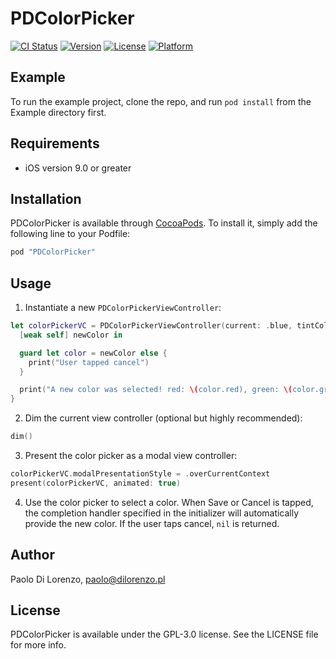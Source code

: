 # PDColorPicker

[![CI Status](http://img.shields.io/travis/dilorenzopl@gmail.com/PDColorPicker.svg?style=flat)](https://travis-ci.org/dilorenzopl@gmail.com/PDColorPicker)
[![Version](https://img.shields.io/cocoapods/v/PDColorPicker.svg?style=flat)](http://cocoapods.org/pods/PDColorPicker)
[![License](https://img.shields.io/cocoapods/l/PDColorPicker.svg?style=flat)](http://cocoapods.org/pods/PDColorPicker)
[![Platform](https://img.shields.io/cocoapods/p/PDColorPicker.svg?style=flat)](http://cocoapods.org/pods/PDColorPicker)

## Example

To run the example project, clone the repo, and run `pod install` from the Example directory first.

## Requirements

* iOS version 9.0 or greater

## Installation

PDColorPicker is available through [CocoaPods](http://cocoapods.org). To install
it, simply add the following line to your Podfile:

```ruby
pod "PDColorPicker"
```

## Usage

1. Instantiate a new `PDColorPickerViewController`:
```swift
let colorPickerVC = PDColorPickerViewController(current: .blue, tintColor: .black) {
  [weak self] newColor in

  guard let color = newColor else {
    print("User tapped cancel")
  }

  print("A new color was selected! red: \(color.red), green: \(color.green), blue: \(color.blue)")
}
```

2. Dim the current view controller (optional but highly recommended):
```swift
dim()
```

3. Present the color picker as a modal view controller:
```swift
colorPickerVC.modalPresentationStyle = .overCurrentContext
present(colorPickerVC, animated: true)
```

4. Use the color picker to select a color. When Save or Cancel is tapped, the completion handler specified in the initializer will automatically provide the new color. If the user taps cancel, `nil` is returned.

## Author

Paolo Di Lorenzo, paolo@dilorenzo.pl

## License

PDColorPicker is available under the GPL-3.0 license. See the LICENSE file for more info.
